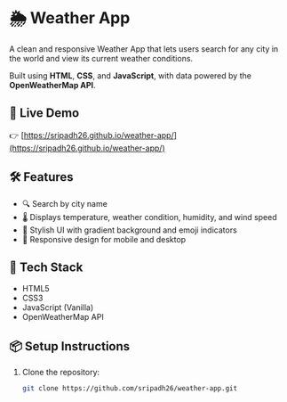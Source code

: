 # 🌦️ Weather App

A clean and responsive Weather App that lets users search for any city in the world and view its current weather conditions.

Built using **HTML**, **CSS**, and **JavaScript**, with data powered by the **OpenWeatherMap API**.

## 🚀 Live Demo

👉 [https://sripadh26.github.io/weather-app/](https://sripadh26.github.io/weather-app/)

## 🛠 Features

- 🔍 Search by city name
- 🌡️ Displays temperature, weather condition, humidity, and wind speed
- 🎨 Stylish UI with gradient background and emoji indicators
- 📱 Responsive design for mobile and desktop

## 🧰 Tech Stack

- HTML5
- CSS3
- JavaScript (Vanilla)
- OpenWeatherMap API

## 📦 Setup Instructions

1. Clone the repository:
   ```bash
   git clone https://github.com/sripadh26/weather-app.git
